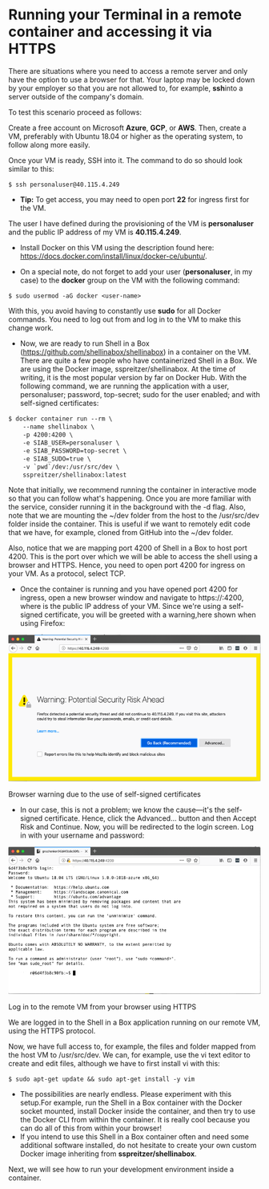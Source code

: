 # **Running your Terminal in a remote container and accessing it via HTTPS**
There are situations where you need to access a remote server and only have the option to use a browser for that. Your laptop may be locked down by your employer so that you are not allowed to, for example, **ssh**into a server outside of the company's domain.

To test this scenario proceed as follows:

Create a free account on Microsoft **Azure**, **GCP**, or **AWS**. Then, create a VM, preferably with Ubuntu 18.04 or higher as the operating system, to follow along more easily.

Once your VM is ready, SSH into it. The command to do so should look similar to this:

```
$ ssh personaluser@40.115.4.249
```

- **Tip:** To get access, you may need to open port **22** for ingress first for the VM.

The user I have defined during the provisioning of the VM is **personaluser** and the public IP address of my VM is **40.115.4.249**.

- Install Docker on this VM using the description found here: https://docs.docker.com/install/linux/docker-ce/ubuntu/.

- On a special note, do not forget to add your user (**personaluser**, in my case) to the **docker** group on the VM with the following command:

```
$ sudo usermod -aG docker <user-name>
```

With this, you avoid having to constantly use **sudo** for all Docker commands. You need to log out from and log in to the VM to make this change work.

- Now, we are ready to run Shell in a Box (https://github.com/shellinabox/shellinabox) in a container on the VM. There are quite a few people who have containerized Shell in a Box. We are using the Docker image, sspreitzer/shellinabox. At the time of writing, it is the most popular version by far on Docker Hub. With the following command, we are running the application with a user, personaluser; password, top-secret; sudo for the user enabled; and with self-signed certificates:

```
$ docker container run --rm \
    --name shellinabox \
    -p 4200:4200 \
    -e SIAB_USER=personaluser \
    -e SIAB_PASSWORD=top-secret \
    -e SIAB_SUDO=true \
    -v `pwd`/dev:/usr/src/dev \
    sspreitzer/shellinabox:latest
```

Note that initially, we recommend running the container in interactive mode so that you can follow what's happening. Once you are more familiar with the service, consider running it in the background with the -d flag. Also, note that we are mounting the ~/dev folder from the host to the /usr/src/dev folder inside the container. This is useful if we want to remotely edit code that we have, for example, cloned from GitHub into the ~/dev folder.

Also, notice that we are mapping port 4200 of Shell in a Box to host port 4200. This is the port over which we will be able to access the shell using a browser and HTTPS. Hence, you need to open port 4200 for ingress on your VM. As a protocol, select TCP.

- Once the container is running and you have opened port 4200 for ingress, open a new browser window and navigate to https://<public-IP>:4200, where <public-IP> is the public IP address of your VM. Since we're using a self-signed certificate, you will be greeted with a warning,here shown when using Firefox:

![rytr](./img/L7-RYTR-p1.png)

Browser warning due to the use of self-signed certificates

- In our case, this is not a problem; we know the cause—it's the self-signed certificate. Hence, click the Advanced... button and then Accept Risk and Continue. Now, you will be redirected to the login screen. Log in with your username and password:

![rytr](./img/L7-RYTR-p2.png)

Log in to the remote VM from your browser using HTTPS

We are logged in to the Shell in a Box application running on our remote VM, using the HTTPS protocol.

Now, we have full access to, for example, the files and folder mapped from the host VM to /usr/src/dev. We can, for example, use the vi text editor to create and edit files, although we have to first install vi with this:

```
$ sudo apt-get update && sudo apt-get install -y vim
```

- The possibilities are nearly endless. Please experiment with this setup.For example, run the Shell in a Box container with the Docker socket mounted, install Docker inside the container, and then try to use the Docker CLI from within the container. It is really cool because you can do all of this from within your browser!
- If you intend to use this Shell in a Box container often and need some additional software installed, do not hesitate to create your own custom Docker image inheriting from **sspreitzer/shellinabox**.


Next, we will see how to run your development environment inside a container.